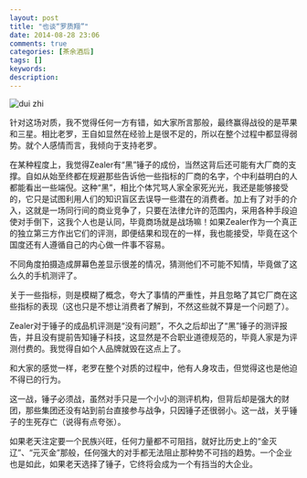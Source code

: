 ```yaml
---
layout: post
title: "也谈“罗质翔”"
date: 2014-08-28 23:06
comments: true
categories: [茶余酒后]
tags: []
keywords: 
description: 
---
```

![dui zhi](http://www.fj.xinhuanet.com/2014-08/28/1112257836_14091903663281n.png)

针对这场对质，我不觉得任何一方有错，如大家所言那般，最终赢得战役的是苹果和三星。相比老罗，王自如显然在经验上是很不足的，所以在整个过程中都显得弱势。就个人感情而言，我倾向于支持老罗。

在某种程度上，我觉得Zealer有“黑”锤子的成份，当然这背后还可能有大厂商的支撑。自如从始至终都在规避那些告诉他一些指标的厂商的名字，个中利益明白的人都能看出一些端倪。这种“黑”，相比个体咒骂人家全家死光光，我还是能够接受的，它只是试图利用人们的知识盲区去误导一些潜在的消费者。加上有了对手的介入，这就是一场同行间的商业竞争了，只要在法律允许的范围内，采用各种手段迫使对手倒下，这我个人也是认同，毕竟商场就是战场嘛！如果Zealer作为一个真正的独立第三方作出它们的评测，即便结果和现在的一样，我也能接受，毕竟在这个国度还有人遵循自己的内心做一件事不容易。

不同角度拍摄造成屏幕色差显示很差的情况，猜测他们不可能不知情，毕竟做了这么久的手机测评了。

<!--more-->
关于一些指标，则是模糊了概念，夸大了事情的严重性，并且忽略了其它厂商在这些指标的表现（这也只是不想让消费者了解到，不然这些就不算是一个问题了）。

Zealer对于锤子的成品机评测是“没有问题”，不久之后却出了“黑”锤子的测评报告，并且没有提前告知锤子科技，这显然是不合职业道德规范的，毕竟人家是为评测付费的。我觉得自如个人品牌就毁在这点上了。

和大家的感觉一样，老罗在整个对质的过程中，他有人身攻击，但觉得这也是他迫不得已的行为。

这一战，锤子必须战，虽然对手只是一个小小的测评机构，但背后却是强大的财团，那些集团还没有站到前台直接参与战争，只因锤子还很弱小。这一战，关乎锤子的生死存亡（说得有点夸张）。

如果老天注定要一个民族兴旺，任何力量都不可阻挡，就好比历史上的“金灭辽”、“元灭金”那般，任何强大的对手都无法阻止那种势不可挡的趋势。一个企业也是如此，如果老天选择了锤子，它终将会成为一个有挡当的大企业。